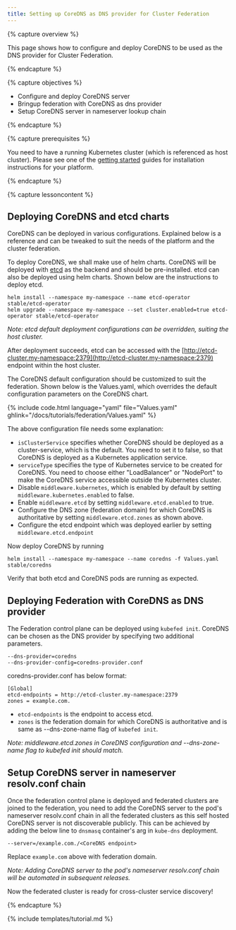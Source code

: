 ```yaml
---
title: Setting up CoreDNS as DNS provider for Cluster Federation
---
```


{% capture overview %}

This page shows how to configure and deploy CoreDNS to be used as the
DNS provider for Cluster Federation.

{% endcapture %}


{% capture objectives %}

* Configure and deploy CoreDNS server
* Bringup federation with CoreDNS as dns provider
* Setup CoreDNS server in nameserver lookup chain

{% endcapture %}


{% capture prerequisites %}

You need to have a running Kubernetes cluster (which is
referenced as host cluster). Please see one of the
[getting started](/docs/getting-started-guides/) guides for
installation instructions for your platform.

{% endcapture %}


{% capture lessoncontent %}

## Deploying CoreDNS and etcd charts

CoreDNS can be deployed in various configurations. Explained below is a
reference and can be tweaked to suit the needs of the platform and the
cluster federation.

To deploy CoreDNS, we shall make use of helm charts. CoreDNS will be
deployed with [etcd](https://coreos.com/etcd) as the backend and should
be pre-installed. etcd can also be deployed using helm charts. Shown
below are the instructions to deploy etcd.

    helm install --namespace my-namespace --name etcd-operator stable/etcd-operator
    helm upgrade --namespace my-namespace --set cluster.enabled=true etcd-operator stable/etcd-operator

*Note: etcd default deployment configurations can be overridden, suiting the
host cluster.*

After deployment succeeds, etcd can be accessed with the
[http://etcd-cluster.my-namespace:2379](http://etcd-cluster.my-namespace:2379) endpoint within the host cluster.

The CoreDNS default configuration should be customized to suit the federation.
Shown below is the Values.yaml, which overrides the default
configuration parameters on the CoreDNS chart.

{% include code.html language="yaml" file="Values.yaml" ghlink="/docs/tutorials/federation/Values.yaml" %}

The above configuration file needs some explanation:

 - `isClusterService` specifies whether CoreDNS should be deployed as a
cluster-service, which is the default. You need to set it to false, so
that CoreDNS is deployed as a Kubernetes application service.
 - `serviceType` specifies the type of Kubernetes service to be created
for CoreDNS. You need to choose either "LoadBalancer" or "NodePort" to
make the CoreDNS service accessible outside the Kubernetes cluster.
 - Disable `middleware.kubernetes`, which is enabled by default by
setting `middleware.kubernetes.enabled` to false.
 - Enable `middleware.etcd` by setting `middleware.etcd.enabled` to
true.
 - Configure the DNS zone (federation domain) for which CoreDNS is
authoritative by setting `middleware.etcd.zones` as shown above.
 - Configure the etcd endpoint which was deployed earlier by setting
`middleware.etcd.endpoint`

Now deploy CoreDNS by running

    helm install --namespace my-namespace --name coredns -f Values.yaml stable/coredns

Verify that both etcd and CoreDNS pods are running as expected.


## Deploying Federation with CoreDNS as DNS provider

The Federation control plane can be deployed using `kubefed init`. CoreDNS
can be chosen as the DNS provider by specifying two additional parameters.

    --dns-provider=coredns
    --dns-provider-config=coredns-provider.conf

coredns-provider.conf has below format:

    [Global]
    etcd-endpoints = http://etcd-cluster.my-namespace:2379
    zones = example.com.

 - `etcd-endpoints` is the endpoint to access etcd.
 - `zones` is the federation domain for which CoreDNS is authoritative and is same as --dns-zone-name flag of `kubefed init`.

*Note: middleware.etcd.zones in CoreDNS configuration and --dns-zone-name
flag to kubefed init should match.*


## Setup CoreDNS server in nameserver resolv.conf chain

Once the federation control plane is deployed and federated clusters
are joined to the federation, you need to add the CoreDNS server to the
pod's nameserver resolv.conf chain in all the federated clusters as this
self hosted CoreDNS server is not discoverable publicly. This can be
achieved by adding the below line to `dnsmasq` container's arg in
`kube-dns` deployment.

    --server=/example.com./<CoreDNS endpoint>

Replace `example.com` above with federation domain.

*Note: Adding CoreDNS server to the pod's nameserver resolv.conf chain will be
automated in subsequent releases.*


Now the federated cluster is ready for cross-cluster service discovery!

{% endcapture %}

{% include templates/tutorial.md %}
